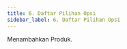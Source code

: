 ```yaml
---
title: 6. Daftar Pilihan Opsi
sidebar_label: 6. Daftar Pilihan Opsi
---
```

M﻿enambahkan Produk.

![]()